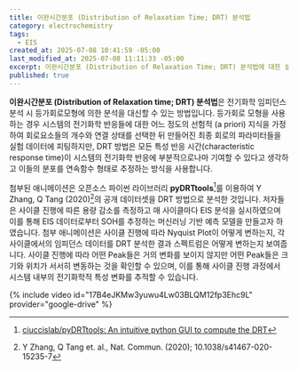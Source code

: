 ```yaml
---
title: 이완시간분포 (Distribution of Relaxation Time; DRT) 분석법
category: electrochemistry
tags:
  - EIS
created_at: 2025-07-08 10:41:59 -05:00
last_modified_at: 2025-07-08 11:11:33 -05:00
excerpt: 이완시간분포 (Distribution of Relaxation Time; DRT) 분석법에 대한 설명과 시각적 이해를 돕기 위한 애니메이션
published: true
---
```

**이완시간분포 (Distribution of Relaxation time; DRT) 분석법**은 전기화학 임피던스 분석 시 등가회로모형에 의한 분석을 대신할 수 있는 방법입니다.  등가회로 모형을 사용하는 경우 시스템의 전기화학 반응들에 대한 어느 정도의 선험적 (a priori) 지식을 가정하여 회로요소들의 개수와 연결 상태를 선택한 뒤 만들어진 최종 회로의 파라미터들을 실험 데이터에 피팅하지만, DRT 방법은 모든 특성 반응 시간(characteristic response time)이 시스템의 전기화학 반응에 부분적으로나마 기여할 수 있다고 생각하고 이들의 분포를 연속함수 형태로 추정하는 방식을 사용합니다.

첨부된 애니메이션은 오픈소스 파이썬 라이브러리 **pyDRTtools**[^1]를 이용하여  Y Zhang, Q Tang (2020)[^2]의 공개 데이터셋을 DRT 방법으로 분석한 것입니다.  저자들은 사이클 진행에 따른 용량 감소를 측정하고 매 사이클마다 EIS 분석을 실시하였으며 이를 통해 EIS 데이터로부터 SOH를 추정하는 머신러닝 기반 예측 모델을 만들고자 하였습니다.  첨부 애니메이션은 사이클 진행에 따라 Nyquist Plot이 어떻게 변하는지, 각 사이클에서의 임피던스 데이터를 DRT 분석한 결과 스펙트럼은 어떻게 변하는지 보여줍니다.  사이클 진행에 따라 어떤 Peak들은 거의 변화를 보이지 않지만 어떤 Peak들은 크기와 위치가 서서히 변동하는 것을 확인할 수 있으며, 이를 통해 사이클 진행 과정에서 시스템 내부의 전기화학적 특성 변화를 추적할 수 있습니다.
 
{% include video id="17B4eJKMw3yuwu4Lw03BLQM12fp3Ehc9L" provider="google-drive" %}

[^1]: [ciuccislab/pyDRTtools: An intuitive python GUI to compute the DRT](https://github.com/ciuccislab/pyDRTtools)
[^2]: Y Zhang, Q Tang et. al., Nat. Commun. (2020); 10.1038/s41467-020-15235-7
